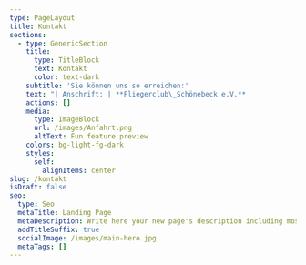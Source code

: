 ```yaml
---
type: PageLayout
title: Kontakt
sections:
  - type: GenericSection
    title:
      type: TitleBlock
      text: Kontakt
      color: text-dark
    subtitle: 'Sie können uns so erreichen:'
    text: "| Anschrift: | **Fliegerclub\_Schönebeck e.V.**                                                                |\n| ---------- | ---------------------------------------------------------------------------------------------- |\n|            | **Flugplatz Zackmünde**                                                                        |\n|            | **39249\_Pömmelte**                                                                             |\n|            |                                                                                                |\n|            |                                                                                                |\n| Telefon:   | **+49 3928 400647**\n-Nur am Wochenende-\n**+49\_170 1601004**\n-Auch unter der Woche- |\n| Telefax:   | **+49 3928 400647**                                                                            |\n| E-Mail:    | <info@fliegerclub-sbk.de>                                                                      |\n| Homepage:  | [www.fliegerclub-sbk.de](http://www.fliegerclub-sbk.de/)                                       |\n\n\n\n\n\n"
    actions: []
    media:
      type: ImageBlock
      url: /images/Anfahrt.png
      altText: Fun feature preview
    colors: bg-light-fg-dark
    styles:
      self:
        alignItems: center
slug: /kontakt
isDraft: false
seo:
  type: Seo
  metaTitle: Landing Page
  metaDescription: Write here your new page's description including most relevant keywords.
  addTitleSuffix: true
  socialImage: /images/main-hero.jpg
  metaTags: []
---
```

